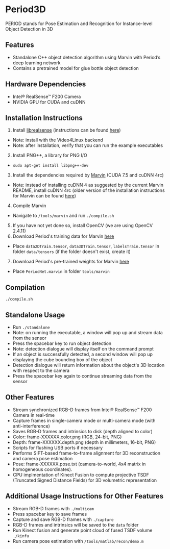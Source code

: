 # Period3D

PERIOD stands for Pose Estimation and Recognition for Instance-level Object Detection in 3D

## Features

* Standalone C++ object detection algorithm using Marvin with Period’s deep learning network
 * Contains a pretrained model for glue bottle object detection

## Hardware Dependencies

* Intel® RealSense™ F200 Camera
* NVIDIA GPU for CUDA and cuDNN

## Installation Instructions
1. Install [librealsense](https://github.com/IntelRealSense/librealsense) (instructions can be found [here](https://github.com/IntelRealSense/librealsense/blob/master/doc/installation.md))
 * Note: install with the Video4Linux backend
 * Note: after installation, verify that you can run the example executables
2. Install PNG++, a library for PNG I/O
 * `sudo apt-get install libpng++-dev`
3. Install the dependencies required by [Marvin](https://github.com/PrincetonVision/marvin) (CUDA 7.5 and cuDNN 4rc)
 * Note: instead of installing cuDNN 4 as suggested by the current Marvin README, install cuDNN 4rc (older version of the installation instructions for Marvin can be found [here](https://github.com/PrincetonVision/marvin/blob/f1a628efb34e858c8dddb66ac928dde2341cccd1/README.md))
4. Compile Marvin
 * Navigate to `/tools/marvin` and run `./compile.sh`
5. If you have not yet done so, install OpenCV (we are using OpenCV 2.4.11) 
6. Download Period's training data for Marvin [here](https://drive.google.com/folderview?id=0B4mCa-2YGnp7bE4yN1BwWVpjUWM&usp=sharing)
 * Place `data2DTrain.tensor`, `data3DTrain.tensor`, `labelsTrain.tensor` in folder `data/tensors` (if the folder doesn't exist, create it)
7. Download Period's pre-trained weights for Marvin [here](https://drive.google.com/folderview?id=0B4mCa-2YGnp7bE4yN1BwWVpjUWM&usp=sharing)
 * Place `PeriodNet.marvin` in folder `tools/marvin`

## Compilation

`./compile.sh`

## Standalone Usage

* Run `./standalone`
 * Note: on running the executable, a window will pop up and stream data from the sensor
 * Press the spacebar key to run object detection
 * Note: detection dialogue will display itself on the command prompt
 * If an object is successfully detected, a second window will pop up displaying the cube bounding box of the object
 * Detection dialogue will return information about the object's 3D location with respect to the camera
 * Press the spacebar key again to continue streaming data from the sensor

## Other Features

* Stream synchronized RGB-D frames from Intel® RealSense™ F200 Camera in real-time
* Capture frames in single-camera mode or multi-camera mode (with anti-interference)
* Saves RGB-D frames and intrinsics to disk (depth aligned to color) 
 * Color: frame-XXXXXX.color.png (RGB, 24-bit, PNG)
 * Depth: frame-XXXXXX.depth.png (depth in millimeters, 16-bit, PNG)
* Scripts for flushing USB ports if necessary
* Performs SIFT-based frame-to-frame alignment for 3D reconstruction and camera pose estimation
 * Pose: frame-XXXXXX.pose.txt (camera-to-world, 4x4 matrix in homogeneous coordinates).
* CPU implmentation of Kinect Fusion to compute projective TSDF (Truncated Signed Distance Fields) for 3D volumetric representation

## Additional Usage Instructions for Other Features

* Stream RGB-D frames with `./multicam`
 * Press spacebar key to save frames
* Capture and save RGB-D frames with `./capture`
 * RGB-D frames and intrinsics will be saved to the `data` folder
* Run Kinect fusion and generate point cloud of fused TSDF volume `./kinfu`
* Run camera pose estimation with `/tools/matlab/recon/demo.m`